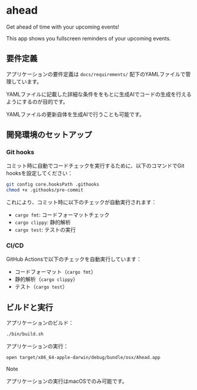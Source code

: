 # ahead

Get ahead of time with your upcoming events!

This app shows you fullscreen reminders of your upcoming events.

## 要件定義

アプリケーションの要件定義は `docs/requirements/` 配下のYAMLファイルで管理しています。

YAMLファイルに記載した詳細な条件ををもとに生成AIでコードの生成を行えるようにするのが目的です。

YAMLファイルの更新自体を生成AIで行うことも可能です。

## 開発環境のセットアップ

### Git hooks

コミット時に自動でコードチェックを実行するために、以下のコマンドでGit hooksを設定してください：

```sh
git config core.hooksPath .githooks
chmod +x .githooks/pre-commit
```

これにより、コミット時に以下のチェックが自動実行されます：
- `cargo fmt`: コードフォーマットチェック
- `cargo clippy`: 静的解析
- `cargo test`: テストの実行

### CI/CD

GitHub Actionsで以下のチェックを自動実行しています：
- コードフォーマット（`cargo fmt`）
- 静的解析（`cargo clippy`）
- テスト（`cargo test`）

## ビルドと実行

アプリケーションのビルド：
```sh
./bin/build.sh
```

アプリケーションの実行：
```sh
open target/x86_64-apple-darwin/debug/bundle/osx/Ahead.app
```

> [!NOTE]
> アプリケーションの実行はmacOSでのみ可能です。
